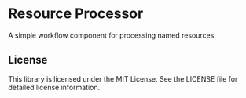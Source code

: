 Resource Processor
==================

A simple workflow component for processing named resources.

License
-------

This library is licensed under the MIT License. See the LICENSE file for detailed license information.